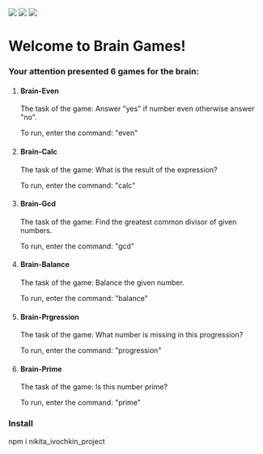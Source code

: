 <a href="https://codeclimate.com/github/nikitaivochkin/project-lvl1-s280/maintainability"><img src="https://api.codeclimate.com/v1/badges/14daa60c379d5bb766ad/maintainability" /></a>
<a href="https://codeclimate.com/github/nikitaivochkin/project-lvl1-s280/test_coverage"><img src="https://api.codeclimate.com/v1/badges/14daa60c379d5bb766ad/test_coverage" /></a>
<a href="https://travis-ci.org/nikitaivochkin/project-lvl1-s280"><img src="https://travis-ci.org/nikitaivochkin/project-lvl1-s280.svg?branch=master" /></a>

<h1>Welcome to Brain Games!</h1>
<h3>Your attention presented 6 games for the brain:</h3>
<ol>
    <li>
        <h4>Brain-Even</h4>
        <p>The task of the game: Answer "yes" if number even otherwise answer "no".<p>
        <p>To run, enter the command: "even"</p>
    </li>
    <li>
        <h4>Brain-Calc</h4>
        <p>The task of the game: What is the result of the expression?<p>
        <p>To run, enter the command: "calc"</p>
    </li>
    <li>
        <h4>Brain-Gcd</h4>
        <p>The task of the game: Find the greatest common divisor of given numbers.<p>
        <p>To run, enter the command: "gcd"</p>
    </li>
    <li>
        <h4>Brain-Balance</h4>
        <p>The task of the game: Balance the given number.<p>
        <p>To run, enter the command: "balance"</p>
    </li>
    <li>
        <h4>Brain-Prgression</h4>
        <p>The task of the game: What number is missing in this progression?<p>
        <p>To run, enter the command: "progression"</p>
    </li>
    <li>
        <h4>Brain-Prime</h4>
        <p>The task of the game: Is this number prime?<p>
        <p>To run, enter the command: "prime"</p>
    </li>
</ol>
<h3>Install</h3>
    <p>npm i nikita_ivochkin_project</p>
